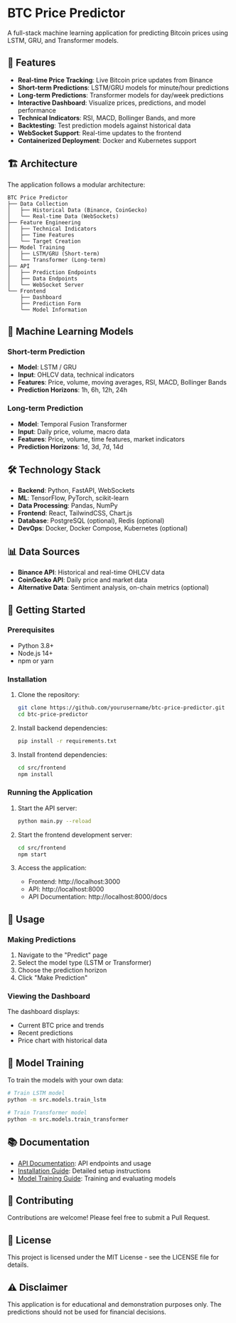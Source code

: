 # BTC Price Predictor

A full-stack machine learning application for predicting Bitcoin prices using LSTM, GRU, and Transformer models.

## 🚀 Features

- **Real-time Price Tracking**: Live Bitcoin price updates from Binance
- **Short-term Predictions**: LSTM/GRU models for minute/hour predictions
- **Long-term Predictions**: Transformer models for day/week predictions
- **Interactive Dashboard**: Visualize prices, predictions, and model performance
- **Technical Indicators**: RSI, MACD, Bollinger Bands, and more
- **Backtesting**: Test prediction models against historical data
- **WebSocket Support**: Real-time updates to the frontend
- **Containerized Deployment**: Docker and Kubernetes support

## 🏗️ Architecture

The application follows a modular architecture:

```
BTC Price Predictor
├── Data Collection
│   ├── Historical Data (Binance, CoinGecko)
│   └── Real-time Data (WebSockets)
├── Feature Engineering
│   ├── Technical Indicators
│   ├── Time Features
│   └── Target Creation
├── Model Training
│   ├── LSTM/GRU (Short-term)
│   └── Transformer (Long-term)
├── API
│   ├── Prediction Endpoints
│   ├── Data Endpoints
│   └── WebSocket Server
└── Frontend
    ├── Dashboard
    ├── Prediction Form
    └── Model Information
```

## 🧠 Machine Learning Models

### Short-term Prediction

- **Model**: LSTM / GRU
- **Input**: OHLCV data, technical indicators
- **Features**: Price, volume, moving averages, RSI, MACD, Bollinger Bands
- **Prediction Horizons**: 1h, 6h, 12h, 24h

### Long-term Prediction

- **Model**: Temporal Fusion Transformer
- **Input**: Daily price, volume, macro data
- **Features**: Price, volume, time features, market indicators
- **Prediction Horizons**: 1d, 3d, 7d, 14d

## 🛠️ Technology Stack

- **Backend**: Python, FastAPI, WebSockets
- **ML**: TensorFlow, PyTorch, scikit-learn
- **Data Processing**: Pandas, NumPy
- **Frontend**: React, TailwindCSS, Chart.js
- **Database**: PostgreSQL (optional), Redis (optional)
- **DevOps**: Docker, Docker Compose, Kubernetes (optional)

## 📊 Data Sources

- **Binance API**: Historical and real-time OHLCV data
- **CoinGecko API**: Daily price and market data
- **Alternative Data**: Sentiment analysis, on-chain metrics (optional)

## 🚀 Getting Started

### Prerequisites

- Python 3.8+
- Node.js 14+
- npm or yarn

### Installation

1. Clone the repository:
   ```bash
   git clone https://github.com/yourusername/btc-price-predictor.git
   cd btc-price-predictor
   ```

2. Install backend dependencies:
   ```bash
   pip install -r requirements.txt
   ```

3. Install frontend dependencies:
   ```bash
   cd src/frontend
   npm install
   ```

### Running the Application

1. Start the API server:
   ```bash
   python main.py --reload
   ```

2. Start the frontend development server:
   ```bash
   cd src/frontend
   npm start
   ```

3. Access the application:
   - Frontend: http://localhost:3000
   - API: http://localhost:8000
   - API Documentation: http://localhost:8000/docs

## 📝 Usage

### Making Predictions

1. Navigate to the "Predict" page
2. Select the model type (LSTM or Transformer)
3. Choose the prediction horizon
4. Click "Make Prediction"

### Viewing the Dashboard

The dashboard displays:
- Current BTC price and trends
- Recent predictions
- Price chart with historical data

## 🧪 Model Training

To train the models with your own data:

```bash
# Train LSTM model
python -m src.models.train_lstm

# Train Transformer model
python -m src.models.train_transformer
```

## 📚 Documentation

- [API Documentation](docs/API.md): API endpoints and usage
- [Installation Guide](docs/INSTALL.md): Detailed setup instructions
- [Model Training Guide](docs/MODEL_TRAINING.md): Training and evaluating models

## 🤝 Contributing

Contributions are welcome! Please feel free to submit a Pull Request.

## 📄 License

This project is licensed under the MIT License - see the LICENSE file for details.

## ⚠️ Disclaimer

This application is for educational and demonstration purposes only. The predictions should not be used for financial decisions.